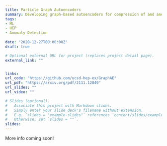 ```yaml
---
title: Particle Graph Autoencoders
summary: Developing graph-based autoencoders for compression of and anomaly detection in particle cloud representations of Large Hadron Collider data. Our latest work has been accepted to the Machine Learning for Physical Sciences workshop at NeurIPS 2021.
tags:
- ML
- HEP
- Anomaly Detection
  
date: "2020-12-27T00:00:00Z"
draft: true

# Optional external URL for project (replaces project detail page).
external_link: ""


links:
url_code: "https://github.com/ucsd-hep-ex/GraphAE"
url_pdf: "https://arxiv.org/pdf/2111.12849"
url_slides: ""
url_video: ""

# Slides (optional).
#   Associate this project with Markdown slides.
#   Simply enter your slide deck's filename without extension.
#   E.g. `slides = "example-slides"` references `content/slides/example-slides.md`.
#   Otherwise, set `slides = ""`.
slides:
---
```

More info coming soon!
